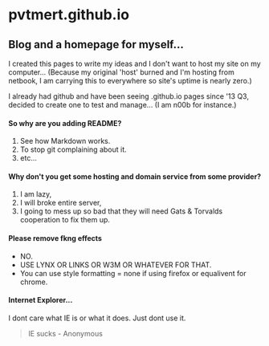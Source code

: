 pvtmert.github.io
=====
Blog and a homepage for myself...
-----

I created this pages to write my ideas and I don't want to
host my site on my computer...
(Because my original 'host' burned and I'm hosting from netbook,
I am carrying this to everywhere so site's uptime is nearly zero.)

I already had github and have been seeing .github.io pages since '13 Q3,
decided to create one to test and manage... (I am n00b for instance.)

#### So why are you adding README?
1. See how Markdown works.
2. To stop git complaining about it.
3. etc...

#### Why don't you get some hosting and domain service from some provider?
1. I am lazy,
2. I will broke entire server,
3. I going to mess up so bad that they will need Gats & Torvalds cooperation to fix them up.

#### Please remove fkng effects
* NO.
* USE LYNX OR LINKS OR W3M OR WHATEVER FOR THAT.
* You can use style formatting = none if using firefox or equalivent for chrome.

#### Internet Explorer...
I dont care what IE is or what it does. Just dont use it.
> IE sucks
> 		- Anonymous
